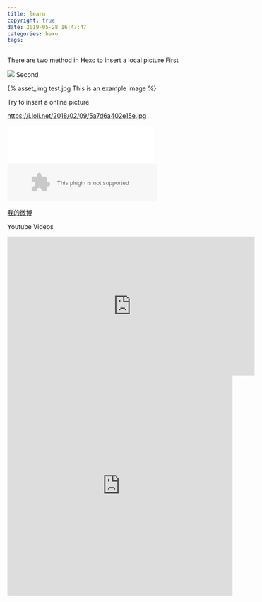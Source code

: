 ```yaml
---
title: learn
copyright: true
date: 2019-05-28 16:47:47
categories: hexo
tags:
---
```


There are two method in Hexo to insert a local picture
First

![](/images/nba.jpg)
Second

{% asset_img test.jpg This is an example image %}

Try to insert a online picture

https://i.loli.net/2018/02/09/5a7d6a402e15e.jpg


<iframe frameborder="no" border="0" marginwidth="0" marginheight="0" width=330 height=86 src="//music.163.com/outchain/player?type=2&id=505820138&auto=0&height=66">
</iframe>


<embed src="//music.163.com/style/swf/widget.swf?sid=40249713&type=2&auto=0&width=320&height=66" width="340" height="86"  allowNetworking="all">
</embed>


[我的微博](http://www.baidu.com)


Youtube Videos
<iframe width="560" height="315" 
 src="https://www.youtube.com/embed/KvuQNNVrbtM" 
 frameborder="0" 
 allow="accelerometer; autoplay; encrypted-media; gyroscope; picture-in-picture"
 allowfullscreen></iframe>

<iframe
height=498 width=510
src="http://player.youku.com/embed/XMzY0MzgxNDMyOA=="
frameborder=0 allowfullscreen>
</iframe>


